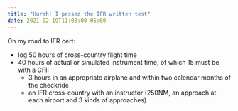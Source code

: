 ```yaml
---
title: "Hurah! I passed the IFR written test"
date: 2021-02-19T11:00:00-05:00
---
```

On my road to IFR cert: 
* log 50 hours of cross-country flight time
* 40 hours of actual or simulated instrument time, of which 15 must be with a CFII
   - 3 hours in an appropriate airplane and within two calendar months of the checkride
   - an IFR cross-country with an instructor (250NM, an approach at each airport and 3 kinds of approaches)